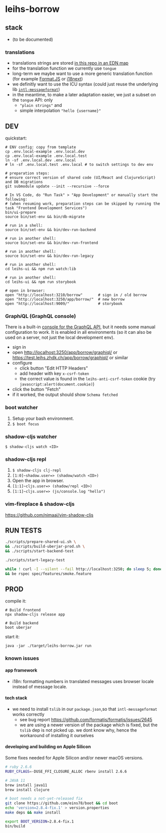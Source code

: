 # leihs-borrow

## stack

- (to be documented)

### translations

- translations strings are stored [in this repo in an EDN map](src/common/leihs/borrow/translations.cljc)
- for the translation function we currently use `tongue`
- long-term we maybe want to use a more generic translation function (for example [Format.JS](https://formatjs.io/docs/core-concepts/icu-syntax) or [i18next](https://www.i18next.com/translation-function/essentials))
- we definitly want to use the ICU syntax (could just reuse the underlying lib [`intl-messageformat`](https://formatjs.io/docs/intl-messageformat/))
- in the meantime, to make a later adaptation easier, we just a subset on the `tongue` API: only
  - `"plain strings"` and
  - simple interpolation `"hello {username}"`

## DEV

quickstart:

```shell
# ENV config: copy from template
cp .env.local-example .env.local.dev
cp .env.local-example .env.local.test
ln -sf .env.local.dev .env.local
# ln -sf .env.local.test .env.local # to switch settings to dev env

# preparation steps:
# ensure correct version of shared code (UI/React and ClojureScript) and DB migrations
git submodule update --init --recursive --force

# In VS Code, do "Run Task" > "App Development" or manually start the following:
# (when resuming work, preparation steps can be skipped by running the task "Frontend Development Services")
bin/ui-prepare
source bin/set-env && bin/db-migrate

# run in a shell:
source bin/set-env && bin/dev-run-backend

# run in another shell:
source bin/set-env && bin/dev-run-frontend

# run in another shell:
source bin/set-env && bin/dev-run-legacy

# run in another shell:
cd leihs-ui && npm run watch:lib

# run in another shell:
cd leihs-ui && npm run storybook

# open in browser:
open "http://localhost:3210/borrow"       # sign in / old borrow
open "http://localhost:3250/app/borrow/"  # new borrow
open "http://localhost:9009/"             # storybook
```

### Graph*i*QL (GraphQL console)

There is a built-in [console for the GraphQL API](https://github.com/graphql/graphiql/blob/main/packages/graphiql/README.md), but it needs some manual configuration to work.
It is enabled in all environments (so it can also be used on a server, not just the local development env).

- sign in
- open <http://localhost:3250/app/borrow/graphiql/> or <https://test.leihs.zhdk.ch/app/borrow/graphiql/> or similar
- configure
  - click button "Edit HTTP Headers"
  - add header with key `x-csrf-token`
  - the correct value is found in the `leihs-anti-csrf-token` cookie (try `javascript:alert(document.cookie)`)
- click the button "Fetch"
- if it worked, the output should show `Schema fetched`

### boot watcher

1. Setup your bash environment.
2. `$ boot focus`

### shadow-cljs watcher

`$ shadow-cljs watch <ID>`

### shadow-cljs repl

1. `$ shadow-cljs clj-repl`
2. `[1:0]~shadow.user=> (shadow/watch <ID>)`
3. Open the app in browser.
4. `[1:1]~cljs.user=> (shadow/repl <ID>)`
5. `[1:1]~cljs.user=> (js/console.log "hello")`

### vim-fireplace & shadow-cljs

https://github.com/nimaai/vim-shadow-cljs

## RUN TESTS

```bash
./scripts/prepare-shared-ui.sh \
&& ./scripts/build-uberjar-prod.sh \
&& ./scripts/start-backend-test
```

```bash
./scripts/start-legacy-test
```

```bash
while ! curl -I --silent --fail http://localhost:3250; do sleep 5; done \
&& be rspec spec/features/smoke.feature
```

## PROD

compile it:

```shell
# Build frontend
npx shadow-cljs release app

# Build backend
boot uberjar
```

start it:

```shell
java -jar ./target/leihs-borrow.jar run
```

### known issues

#### app framework

- i18n: formatting numbers in translated messages uses browser locale instead of message locale.

#### tech stack

- we need to install `tslib` in our `package.json`,so that `intl-messageformat` works correctly
  - see bug report https://github.com/formatjs/formatjs/issues/2645
  - we are using a newer version of the package which is fixed, but the `tslib` dep is not picked up. we dont know why, hence the workaround of installing it ourselves

#### developing and building on Apple Silicon

Some fixes needed for Apple Silicon and/or newer macOS versions.

```sh
# ruby 2.6.6
RUBY_CFLAGS=-DUSE_FFI_CLOSURE_ALLOC rbenv install 2.6.6

# JAVA 11
brew install java11
brew install clojure

# boot needs a not-yet-released fix
git clone https://github.com/eins78/boot && cd boot
echo 'version=2.8.4-fix.1' > version.properties
make deps && make install

export BOOT_VERSION=2.8.4-fix.1
bin/build
```
